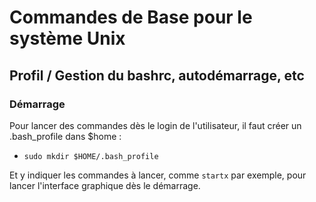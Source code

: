 # Commandes de Base pour le système Unix

## Profil / Gestion du bashrc, autodémarrage, etc

### Démarrage
Pour lancer des commandes dès le login de l'utilisateur, il faut créer un .bash_profile dans $home :
- `sudo mkdir $HOME/.bash_profile`

Et y indiquer les commandes à lancer, comme `startx` par exemple, pour lancer l'interface graphique dès le démarrage.
